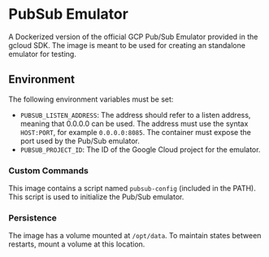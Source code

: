 # PubSub Emulator

A Dockerized version of the official GCP Pub/Sub Emulator provided in the gcloud SDK. The image is meant to be used for creating an standalone emulator for testing.

## Environment

The following environment variables must be set:

- `PUBSUB_LISTEN_ADDRESS`: The address should refer to a listen address, meaning that 0.0.0.0 can be used. The address must use the syntax `HOST:PORT`, for example `0.0.0.0:8085`. The container must expose the port used by the Pub/Sub emulator.
- `PUBSUB_PROJECT_ID`: The ID of the Google Cloud project for the emulator.

### Custom Commands

This image contains a script named `pubsub-config` (included in the PATH). This script is used to initialize the Pub/Sub emulator.

### Persistence

The image has a volume mounted at `/opt/data`. To maintain states between restarts, mount a volume at this location.

